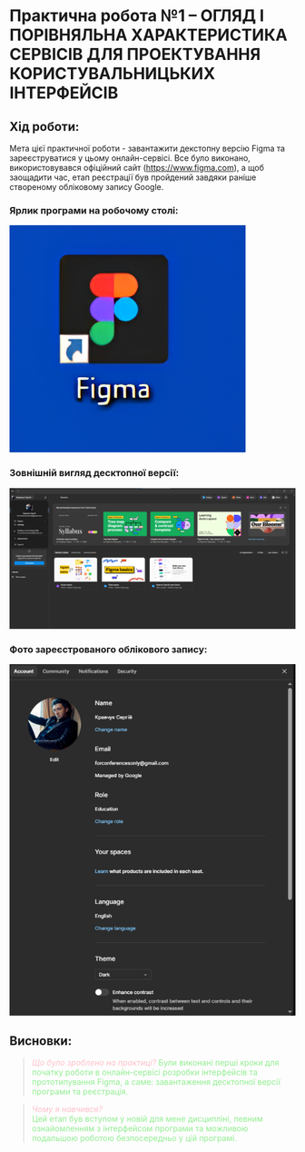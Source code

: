 # Практична робота №1 – ОГЛЯД І ПОРІВНЯЛЬНА ХАРАКТЕРИСТИКА СЕРВІСІВ ДЛЯ ПРОЕКТУВАННЯ КОРИСТУВАЛЬНИЦЬКИХ ІНТЕРФЕЙСІВ

## Хід роботи:
Мета цієї практичної роботи - завантажити декстопну версію Figma та зареєструватися у цьому онлайн-сервісі. Все було виконано, використовувався офіційний сайт (https://www.figma.com), а щоб заощадити час, етап реєстрації був пройдений завдяки раніше створеному обліковому запису Google.

### Ярлик програми на робочому столі:
![Ярлик](im/figma1.png)

### Зовнішній вигляд десктопної версії:
![Десктопна версія](im/dfigma.png)

### Фото зареєстрованого облікового запису:
![Фото облікового запису](im/accfigma.png)

## Висновки:
><span style="color:#FFC0CB;">*Що було зроблено на практиці?*</span>
><span style="color:#90EE90;">Були виконані перші кроки для початку роботи в онлайн-сервісі розробки інтерфейсів та прототипування Figma, а саме: завантаження десктопної версії програми та реєстрація.</span>   

><span style="color:#FFC0CB;">*Чому я навчився?*</span>  
><span style="color:#90EE90;">Цей етап був вступом у новій для мене дисципліні, певним ознайомленням з інтерфейсом програми та можливою подальшою роботою безпосередньо у цій програмі.</span> 


